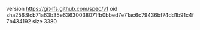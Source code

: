 version https://git-lfs.github.com/spec/v1
oid sha256:9cb71a63b35e63630038071fb0bbed7e71ac6c79436bf74dd1b91c4f7b434192
size 3380
